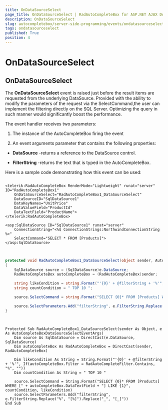 ```yaml
---
title: OnDataSourceSelect
page_title: OnDataSourceSelect | RadAutoCompleteBox for ASP.NET AJAX Documentation
description: OnDataSourceSelect
slug: autocompletebox/server-side-programming/events/ondatasourceselect
tags: ondatasourceselect
published: True
position: 4
---
```


# OnDataSourceSelect



## OnDataSourceSelect

The **OnDataSourceSelect** event is raised just before the result items are requested from the underlying DataSource. Provided with the ability to modify the parameters of the request via the SelectCommand,the user can implement the filtering directly on the SQL Server. Optimizing the query in such manner would significantly boost the performance.

The event handler receives two parameters:

1. The instance of the AutoCompleteBox firing the event

1. An event arguments parameter that contains the following properties:

* **DataSource** -returns a reference to the DataSource control.

* **FilterString** -returns the text that is typed in the AutoCompleteBox.

Here is a sample code demonstrating how this event can be used:

````ASPNET
	
<telerik:RadAutoCompleteBox RenderMode="Lightweight" runat="server" ID="RadAutoCompleteBox1"
	OnDataSourceSelect="RadAutoCompleteBox1_DataSourceSelect"
	DataSourceID="SqlDataSource1"
	DataKeyNames="UnitPrice"
	DataValueField="ProductId"
	DataTextField="ProductName">
</telerik:RadAutoCompleteBox>

<asp:SqlDataSource ID="SqlDataSource1" runat="server"
	ConnectionString="<%$ ConnectionStrings:NorthwindConnectionString %>"
	SelectCommand="SELECT * FROM [Products]">
</asp:SqlDataSource>
	
````





````C#
	
protected void RadAutoCompleteBox1_DataSourceSelect(object sender, AutoCompleteBoxDataSourceSelectEventArgs e)
{
	SqlDataSource source = (SqlDataSource)e.DataSource;
	RadAutoCompleteBox autoCompleteBox = (RadAutoCompleteBox)sender;

	string likeCondition = string.Format("'{0}' + @filterString + '%'", autoCompleteBox.Filter == RadAutoCompleteFilter.Contains ? "%" : "");
	string countCondition = " TOP 10 ";

	source.SelectCommand = string.Format("SELECT {0}* FROM [Products] WHERE [" + autoCompleteBox.DataTextField + "] LIKE {1}", countCondition, likeCondition);

	source.SelectParameters.Add("filterString", e.FilterString.Replace("%", "[%]").Replace("_", "[_]"));
}
	
````
````VB.NET
	
Protected Sub RadAutoCompleteBox1_DataSourceSelect(sender As Object, e As AutoCompleteBoxDataSourceSelectEventArgs)
	Dim source As SqlDataSource = DirectCast(e.DataSource, SqlDataSource)
	Dim autoCompleteBox As RadAutoCompleteBox = DirectCast(sender, RadAutoCompleteBox)

	Dim likeCondition As String = String.Format("'{0}' + @filterString + '%'", If(autoCompleteBox.Filter = RadAutoCompleteFilter.Contains, "%", ""))
	Dim countCondition As String = " TOP 10 "

	source.SelectCommand = String.Format("SELECT {0}* FROM [Products] WHERE [" + autoCompleteBox.DataTextField + "] LIKE {1}", countCondition, likeCondition)
	source.SelectParameters.Add("filterString", e.FilterString.Replace("%", "[%]").Replace("_", "[_]"))
End Sub
````


